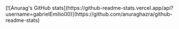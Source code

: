 <div>
  [![Anurag's GitHub stats](https://github-readme-stats.vercel.app/api?username=gabrielEmilio00)](https://github.com/anuraghazra/github-readme-stats)
</div>
